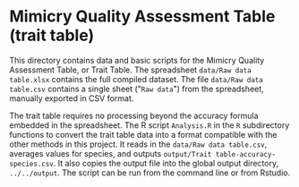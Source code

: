 # Mimicry Quality Assessment Table (trait table)


This directory contains data and basic scripts for the Mimicry Quality Assessment Table, or Trait Table. The spreadsheet `data/Raw data table.xlsx` contains the full compiled dataset. The file `data/Raw data table.csv` contains a single sheet ("`Raw data`") from the spreadsheet, manually exported in CSV format.

The trait table requires no processing beyond the accuracy formula embedded in the spreadsheet. The R script `Analysis.R` in the `R` subdirectory functions to convert the trait table data into a format compatible with the other methods in this project. It reads in the `data/Raw data table.csv`, averages values for species, and outputs `output/Trait table-accuracy-species.csv`. It also copies the output file into the global output directory, `../../output`. The script can be run from the command line or from Rstudio.
